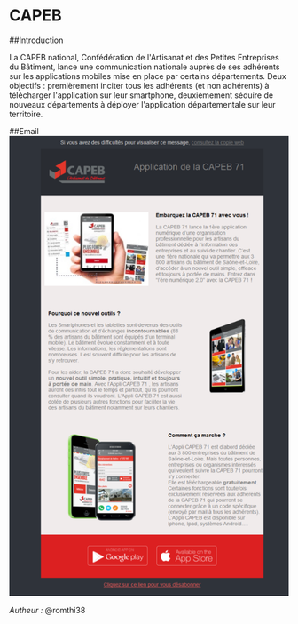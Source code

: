 # CAPEB

##Introduction

La CAPEB national, Confédération de l'Artisanat et des Petites Entreprises du Bâtiment, lance une communication nationale auprès de ses adhérents sur les applications mobiles mise en place par certains départements. Deux objectifs : premièrement inciter tous les adhérents (et non adhérents) à télécharger l'application sur leur smartphone, deuxièmement séduire de nouveaux départements à déployer l'application départementale sur leur territoire.


##Email
![email](/Full.png)

*Autheur :* @romthi38
